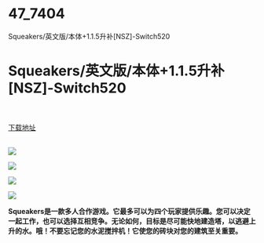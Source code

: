 # 47_7404
Squeakers/英文版/本体+1.1.5升补[NSZ]-Switch520
# Squeakers/英文版/本体+1.1.5升补[NSZ]-Switch520
 <br/></br>
[下载地址](https://www.switch520.cc/article/7404 "下载地址")
<br/></br>

<p><span><strong><img src="https://www.switch520.cc/muke_img/upload_art_editor_20201118-1_1a2547bc7f70c04feded8bfb010f8c06.jpg"></strong></span></p>
<p><span><strong><img src="https://www.switch520.cc/muke_img/upload_art_editor_20201118-1_9698e5e4c1624a776c0e8f4927473dbd.jpg"></strong></span></p>
<p><span><strong><img src="https://www.switch520.cc/muke_img/upload_art_editor_20201118-1_78b9fe43734a698afe261a10f58d0b71.jpg"></strong></span></p>
<p><span><strong><img src="https://www.switch520.cc/muke_img/upload_art_editor_20201118-1_627cc3346ef857a74e523b82f4d37b0f.jpg"></strong></span></p>
<p></p>
<p><span><strong>Squeakers是一款多人合作游戏。它最多可以为四个玩家提供乐趣。您可以决定一起工作，也可以选择互相竞争。无论如何，目标是尽可能快地建造塔，以逃避上升的水。哦！不要忘记您的水泥搅拌机！它使您的砖块对您的建筑至关重要。</strong></span></p>
<p></p>
